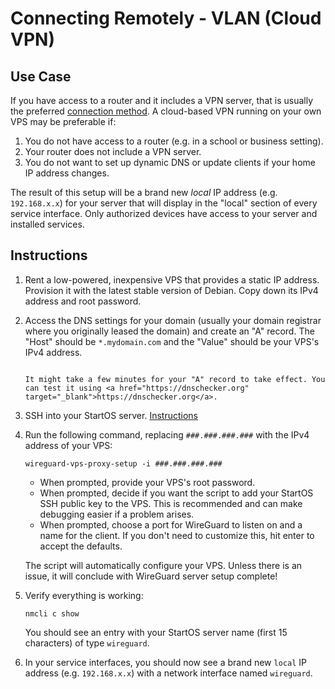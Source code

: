 # Connecting Remotely - VLAN (Cloud VPN)

## Use Case

If you have access to a router and it includes a VPN server, that is usually the preferred [connection method](./router-vpn.md). A cloud-based VPN running on your own VPS may be preferable if:

1. You do not have access to a router (e.g. in a school or business setting).
1. Your router does not include a VPN server.
1. You do not want to set up dynamic DNS or update clients if your home IP address changes.

The result of this setup will be a brand new _local_ IP address (e.g. `192.168.x.x`) for your server that will display in the "local" section of every service interface. Only authorized devices have access to your server and installed services.

## Instructions

1.  Rent a low-powered, inexpensive VPS that provides a static IP address. Provision it with the latest stable version of Debian. Copy down its IPv4 address and root password.

1.  Access the DNS settings for your domain (usually your domain registrar where you originally leased the domain) and create an "A" record. The "Host" should be `*.mydomain.com` and the "Value" should be your VPS's IPv4 address.

    ```admonish warning

    It might take a few minutes for your "A" record to take effect. You can test it using <a href="https://dnschecker.org" target="_blank">https://dnschecker.org</a>.
    ```

1.  SSH into your StartOS server. [Instructions](../../user-manual/ssh.html)

1.  Run the following command, replacing `###.###.###.###` with the IPv4 address of your VPS:

        wireguard-vps-proxy-setup -i ###.###.###.###

    - When prompted, provide your VPS's root password.
    - When prompted, decide if you want the script to add your StartOS SSH public key to the VPS. This is recommended and can make debugging easier if a problem arises.
    - When prompted, choose a port for WireGuard to listen on and a name for the client. If you don't need to customize this, hit enter to accept the defaults.

    The script will automatically configure your VPS. Unless there is an issue, it will conclude with WireGuard server setup complete!

1.  Verify everything is working:

        nmcli c show

    You should see an entry with your StartOS server name (first 15 characters) of type `wireguard`.

1.  In your service interfaces, you should now see a brand new `local` IP address (e.g. `192.168.x.x`) with a network interface named `wireguard`.
